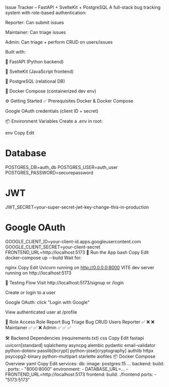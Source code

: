 Issue Tracker – FastAPI + SvelteKit + PostgreSQL
A full-stack bug tracking system with role-based authentication:

Reporter: Can submit issues

Maintainer: Can triage issues

Admin: Can triage + perform CRUD on users/issues

Built with:

🚀 FastAPI (Python backend)

🎨 SvelteKit (JavaScript frontend)

🐘 PostgreSQL (relational DB)

🐳 Docker Compose (containerized dev env)

⚙️ Getting Started
✅ Prerequisites
Docker & Docker Compose

Google OAuth credentials (client ID + secret)

📦 Environment Variables
Create a .env in root:

env
Copy
Edit
# Database
POSTGRES_DB=auth_db
POSTGRES_USER=auth_user
POSTGRES_PASSWORD=securepassword

# JWT
JWT_SECRET=your-super-secret-jwt-key-change-this-in-production

# Google OAuth
GOOGLE_CLIENT_ID=your-client-id.apps.googleusercontent.com
GOOGLE_CLIENT_SECRET=your-client-secret
FRONTEND_URL=http://localhost:5173
🚀 Run the App
bash
Copy
Edit
docker-compose up --build
Wait for:

nginx
Copy
Edit
Uvicorn running on http://0.0.0.0:8000
VITE dev server running on http://localhost:5173

🧪 Testing Flow
Visit http://localhost:5173/signup or /login

Create or login to a user

Google OAuth: click "Login with Google"

View authenticated user at /profile

🔐 Role Access
Role	Report Bug	Triage Bug	CRUD Users
Reporter	✅	❌	❌
Maintainer	✅	✅	❌
Admin	✅	✅	✅

🛠️ Backend Dependencies (requirements.txt)
css
Copy
Edit
fastapi
uvicorn[standard]
sqlalchemy
asyncpg
alembic
pydantic
email-validator
python-dotenv
passlib[bcrypt]
python-jose[cryptography]
authlib
httpx
psycopg2-binary
python-multipart
starlette
aiofiles
📦 Docker Compose Overview
yaml
Copy
Edit
services:
  db:
    image: postgres:15
    ...
  backend:
    build: .
    ports:
      - "8000:8000"
    environment:
      - DATABASE_URL=...
      - FRONTEND_URL=http://localhost:5173
  frontend:
    build: ./frontend
    ports:
      - "5173:5173"